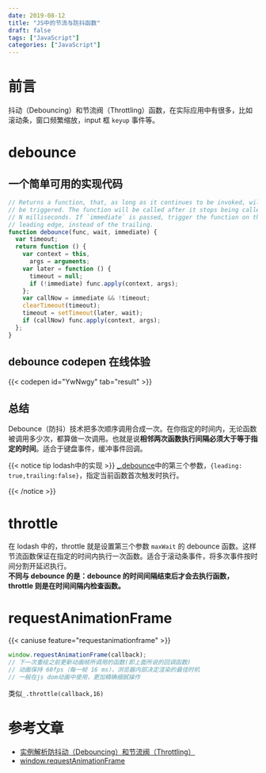 ```yaml
---
date: 2019-08-12
title: "JS中的节流与防抖函数"
draft: false
tags: ["JavaScript"]
categories: ["JavaScript"]
---
```


# 前言

抖动（Debouncing）和节流阀（Throttling）函数，在实际应用中有很多，比如滚动条，窗口频繁缩放，input 框 `keyup` 事件等。

# debounce

## 一个简单可用的实现代码

```js
// Returns a function, that, as long as it continues to be invoked, will not
// be triggered. The function will be called after it stops being called for
// N milliseconds. If `immediate` is passed, trigger the function on the
// leading edge, instead of the trailing.
function debounce(func, wait, immediate) {
  var timeout;
  return function () {
    var context = this,
      args = arguments;
    var later = function () {
      timeout = null;
      if (!immediate) func.apply(context, args);
    };
    var callNow = immediate && !timeout;
    clearTimeout(timeout);
    timeout = setTimeout(later, wait);
    if (callNow) func.apply(context, args);
  };
}
```

## debounce codepen 在线体验

{{< codepen id="YwNwgy" tab="result" >}}

## 总结

Debounce（防抖）技术把多次顺序调用合成一次。在你指定的时间内，无论函数被调用多少次，都算做一次调用。也就是说**相邻两次函数执行间隔必须大于等于指定的时间**。适合于键盘事件，缓冲事件回调。

{{< notice tip  lodash中的实现 >}}
[\_.debounce](https://lodash.com/docs/4.17.15#debounce)中的第三个参数，`{leading: true,trailing:false}`，指定当前函数首次触发时执行。

{{< /notice >}}

# throttle

在 lodash 中的，throttle 就是设置第三个参数 `maxWait` 的 debounce 函数。这样节流函数保证在指定的时间内执行一次函数。适合于滚动条事件，将多次事件按时间分割开延迟执行。  
**不同与 debounce 的是：debounce 的时间间隔结束后才会去执行函数，throttle 则是在时间间隔内检查函数。**

# requestAnimationFrame

{{< caniuse feature="requestanimationframe" >}}

```js
window.requestAnimationFrame(callback);
// 下一次重绘之前更新动画帧所调用的函数(即上面所说的回调函数)
// 动画保持 60fps（每一帧 16 ms），浏览器内部决定渲染的最佳时机
// 一般在js dom动画中使用，更加精确细腻操作
```

类似`_.throttle(callback,16)`

# 参考文章

- [实例解析防抖动（Debouncing）和节流阀（Throttling）](https://jinlong.github.io/2016/04/24/Debouncing-and-Throttling-Explained-Through-Examples/)
- [window.requestAnimationFrame](https://developer.mozilla.org/zh-CN/docs/Web/API/Window/requestAnimationFrame)
